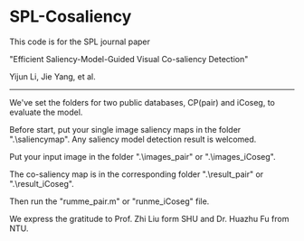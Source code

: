 # SPL-Cosaliency

This code is for the SPL journal paper

"Efficient Saliency-Model-Guided Visual Co-saliency Detection"

Yijun Li, Jie Yang, et al.

---------------------------------------------------------------------------

We've set the folders for two public databases, CP(pair) and iCoseg, to evaluate the model.

Before start, put your single image saliency maps in the folder ".\saliencymap\". Any saliency model detection result is welcomed.

Put your input image in the folder ".\images_pair\" or ".\images_iCoseg\".

The co-saliency map is in the corresponding folder ".\result_pair\" or ".\result_iCoseg\".

Then run the "rumme_pair.m" or "runme_iCoseg" file.

We express the gratitude to Prof. Zhi Liu form SHU and Dr. Huazhu Fu from NTU.
